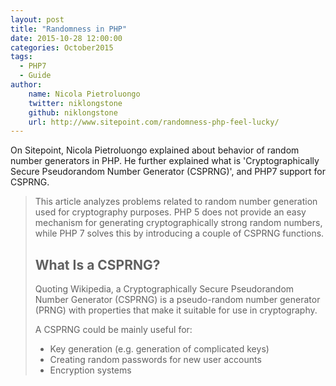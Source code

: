 ```yaml
---
layout: post
title: "Randomness in PHP"
date: 2015-10-28 12:00:00
categories: October2015
tags:
  - PHP7
  - Guide
author:
    name: Nicola Pietroluongo
    twitter: niklongstone
    github: niklongstone
    url: http://www.sitepoint.com/randomness-php-feel-lucky/
---
```


On Sitepoint, Nicola Pietroluongo explained about behavior of random number generators in PHP. He further explained what is 'Cryptographically Secure Pseudorandom Number Generator (CSPRNG)', and PHP7 support for CSPRNG.

> This article analyzes problems related to random number generation used for cryptography purposes. PHP 5 does not provide an easy mechanism for generating cryptographically strong random numbers, while PHP 7 solves this by introducing a couple of CSPRNG functions.
> 
> ## What Is a CSPRNG?
> 
> Quoting Wikipedia, a Cryptographically Secure Pseudorandom Number Generator (CSPRNG) is a pseudo-random number generator (PRNG) with properties that make it suitable for use in cryptography.
> 
> A CSPRNG could be mainly useful for:
> 
> - Key generation (e.g. generation of complicated keys)
> - Creating random passwords for new user accounts
> - Encryption systems